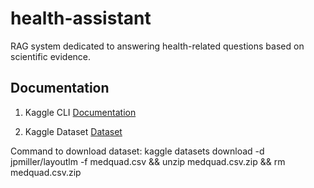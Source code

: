# health-assistant
RAG system dedicated to answering health-related questions based on scientific evidence.




## Documentation
1. Kaggle CLI
[Documentation](https://www.kaggle.com/docs/api#getting-started-installation-&-authentication)

2. Kaggle Dataset
[Dataset](https://www.kaggle.com/datasets/jpmiller/layoutlm)

Command to download dataset:
kaggle datasets download -d jpmiller/layoutlm -f medquad.csv && 
unzip medquad.csv.zip && 
rm medquad.csv.zip

